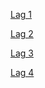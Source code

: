 [Lag 1](http://prange.github.io/i9yrs/#/1)

[Lag 2](http://prange.github.io/i9yrs/#/2)

[Lag 3](http://prange.github.io/i9yrs/#/3)

[Lag 4](http://prange.github.io/i9yrs/#/4)
